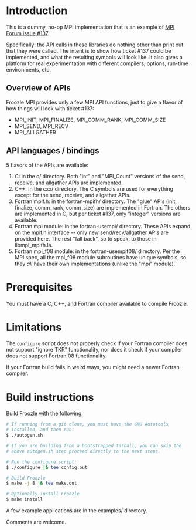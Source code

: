 # Introduction

This is a dummy, no-op MPI implementation that is an example of
[MPI Forum issue
#137](https://github.com/mpi-forum/mpi-issues/issues/137).

Specifically: the API calls in these libraries do nothing other than
print out that they were called.  The intent is to show how ticket
#137 could be implemented, and what the resulting symbols will look
like.  It also gives a platform for real experimentation with
different compilers, options, run-time environments, etc.

## Overview of APIs

Froozle MPI provides only a few MPI API functions, just to give a
flavor of how things will look with ticket #137:

* MPI_INIT, MPI_FINALIZE, MPI_COMM_RANK, MPI_COMM_SIZE
* MPI_SEND, MPI_RECV
* MPI_ALLGATHER

## API languages / bindings

5 flavors of the APIs are available:

1. C: in the c/ directory.  Both "int" and "MPI_Count" versions of the
send, receive, and allgather APIs are implemented.
2. C++: in the cxx/ directory.  The C symbols are used for everything
except for the send, receive, and allgather APIs.
3. Fortran mpif.h: in the fortran-mpifh/ directory.  The "glue" APIs
(init, finalize, comm_rank, comm_size) are implemented in Fortran.
The others are implemented in C, but per ticket #137, only "integer"
versions are available.
4. Fortran mpi module: in the fortran-usempi/ directory.  These APIs
expand on the mpif.h interface -- only new send/recv/allgather APIs
are provided here.  The rest "fall back", so to speak, to those in
libmpi_mpifh.la.
5. Fortran mpi_f08 module: in the fortran-usempif08/ directory.  Per
the MPI spec, all the mpi_f08 module subroutines have unique symbols,
so they *all* have their own implementations (unlike the "mpi"
module).

# Prerequisites

You must have a C, C++, and Fortran compiler available to compile
Froozle.

# Limitations

The `configure` script does not properly check if your Fortran
compiler does not support "ignore TKR" functionality, nor does it
check if your compiler does not support Fortran'08 functionality.

If your Fortran build fails in weird ways, you might need a newer
Fortran compiler.

# Build instructions

Build Froozle with the following:

```sh
# If running from a git clone, you must have the GNU Autotools
# installed, and then run:
$ ./autogen.sh

# If you are building from a bootstrapped tarball, you can skip the
# above autogen.sh step proceed directly to the next steps.

# Run the configure script:
$ ./configure |& tee config.out

# Build Froozle
$ make -j 8 |& tee make.out

# Optionally install Froozle
$ make install
```

A few example applications are in the examples/ directory.

Comments are welcome.
